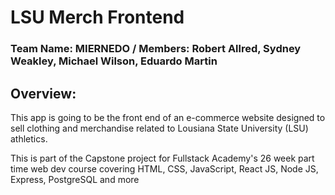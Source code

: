 # LSU Merch Frontend

### Team Name: MIERNEDO / Members: Robert Allred, Sydney Weakley, Michael Wilson, Eduardo Martin

## Overview:

This app is going to be the front end of an e-commerce website designed to sell clothing and merchandise related to Lousiana State University (LSU) athletics.

This is part of the Capstone project for Fullstack Academy's 26 week part time web dev course covering HTML, CSS, JavaScript, React JS, Node JS, Express, PostgreSQL and more
